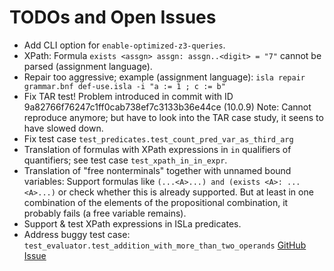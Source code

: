 # TODOs and Open Issues

- Add CLI option for `enable-optimized-z3-queries`.
- XPath: Formula `exists <assgn> assgn: assgn..<digit> = "7"` cannot be parsed
  (assignment language).
- Repair too aggressive; example (assignment language):
  `isla repair grammar.bnf def-use.isla -i "a := 1 ; c := b"`
- Fix TAR test! Problem introduced in commit with ID 9a82766f76247c1ff0cab738ef7c3133b36e44ce (10.0.9)
  Note: Cannot reproduce anymore; but have to look into the TAR case study, it seens to have slowed down.
- Fix test case `test_predicates.test_count_pred_var_as_third_arg`
- Translation of formulas with XPath expressions in `in` qualifiers of quantifiers; see test
  case `test_xpath_in_in_expr`.
- Translation of "free nonterminals" together with unnamed bound variables:
  Support formulas like `(...<A>...) and (exists <A>: ...<A>...)` or check
  whether this is already supported. But at least in one combination of the
  elements of the propositional combination, it probably fails (a free variable
  remains).
- Support & test XPath expressions in ISLa predicates.
- Address buggy test case: `test_evaluator.test_addition_with_more_than_two_operands`
  [GitHub Issue](https://github.com/rindPHI/isla/issues/2)
